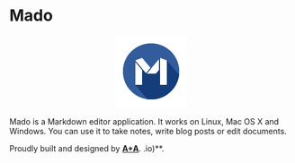 Mado
====

<p align="center">
<img src="/project/app/icon128.png">
</p>

Mado is a Markdown editor application. It works on Linux, Mac OS X and Windows. You can use it to take notes, write blog posts or edit documents.

Proudly built and designed by **[A+A](http://aplusa.io)**.
.io)**.

